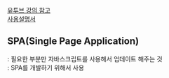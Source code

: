 [유투브 강의 참고](https://www.youtube.com/watch?v=BuirkXAMeC0&list=PLtht1_et-35ArPa9sBozD9dEr1CPRIOMb)   
[사용설명서](https://kr.vuejs.org/v2/guide/)  

## SPA(Single Page Application)

: 필요한 부분만 자바스크립트를 사용해서 업데이트 해주는 것   
: SPA를 개발하기 위해서 사용


